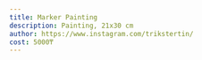 ```yaml
---
title: Marker Painting
description: Painting, 21х30 cm
author: https://www.instagram.com/trikstertin/
cost: 5000₸
---
```

